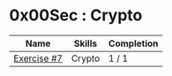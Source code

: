 # 0x00Sec : Crypto 

|	Name                                            | Skills       | Completion |
| ------------------------------------------------- | ------------ | ---------- |
| [Exercise #7][1]                                  | Crypto       | 1 / 1      |



[1]: ./e7.md

